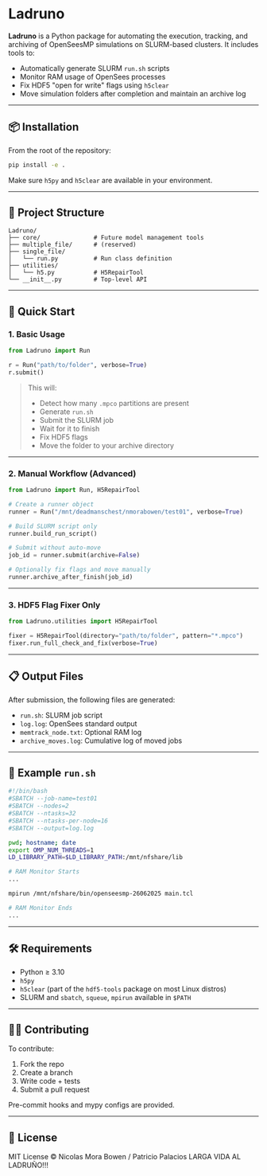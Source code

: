 # Ladruno

**Ladruno** is a Python package for automating the execution, tracking, and archiving of OpenSeesMP simulations on SLURM-based clusters. It includes tools to:

- Automatically generate SLURM `run.sh` scripts
- Monitor RAM usage of OpenSees processes
- Fix HDF5 "open for write" flags using `h5clear`
- Move simulation folders after completion and maintain an archive log

---

## 📦 Installation

From the root of the repository:

```bash
pip install -e .
```

Make sure `h5py` and `h5clear` are available in your environment.

---

## 📂 Project Structure

```
Ladruno/
├── core/               # Future model management tools
├── multiple_file/      # (reserved)
├── single_file/
│   └── run.py          # Run class definition
├── utilities/
│   └── h5.py           # H5RepairTool
└── __init__.py         # Top-level API
```

---

## 🚀 Quick Start

### 1. Basic Usage

```python
from Ladruno import Run

r = Run("path/to/folder", verbose=True)
r.submit()
```

> This will:
> - Detect how many `.mpco` partitions are present
> - Generate `run.sh`
> - Submit the SLURM job
> - Wait for it to finish
> - Fix HDF5 flags
> - Move the folder to your archive directory

---

### 2. Manual Workflow (Advanced)

```python
from Ladruno import Run, H5RepairTool

# Create a runner object
runner = Run("/mnt/deadmanschest/nmorabowen/test01", verbose=True)

# Build SLURM script only
runner.build_run_script()

# Submit without auto-move
job_id = runner.submit(archive=False)

# Optionally fix flags and move manually
runner.archive_after_finish(job_id)
```

---

### 3. HDF5 Flag Fixer Only

```python
from Ladruno.utilities import H5RepairTool

fixer = H5RepairTool(directory="path/to/folder", pattern="*.mpco")
fixer.run_full_check_and_fix(verbose=True)
```

---

## 📋 Output Files

After submission, the following files are generated:

- `run.sh`: SLURM job script
- `log.log`: OpenSees standard output
- `memtrack_node.txt`: Optional RAM log
- `archive_moves.log`: Cumulative log of moved jobs

---

## 📄 Example `run.sh`

```bash
#!/bin/bash
#SBATCH --job-name=test01
#SBATCH --nodes=2
#SBATCH --ntasks=32
#SBATCH --ntasks-per-node=16
#SBATCH --output=log.log

pwd; hostname; date
export OMP_NUM_THREADS=1
LD_LIBRARY_PATH=$LD_LIBRARY_PATH:/mnt/nfshare/lib

# RAM Monitor Starts
...

mpirun /mnt/nfshare/bin/openseesmp-26062025 main.tcl

# RAM Monitor Ends
...
```

---

## 🛠 Requirements

- Python ≥ 3.10
- `h5py`
- `h5clear` (part of the `hdf5-tools` package on most Linux distros)
- SLURM and `sbatch`, `squeue`, `mpirun` available in `$PATH`

---

## 👨‍💻 Contributing

To contribute:

1. Fork the repo
2. Create a branch
3. Write code + tests
4. Submit a pull request

Pre-commit hooks and mypy configs are provided.

---

## 📄 License

MIT License © Nicolas Mora Bowen / Patricio Palacios
LARGA VIDA AL LADRUÑO!!!
